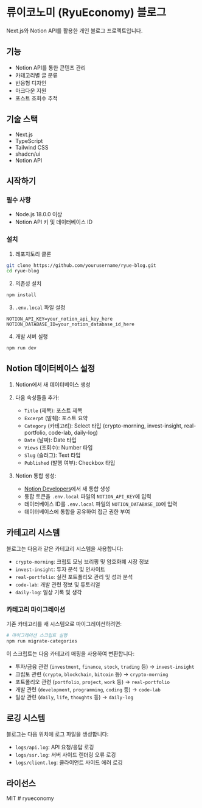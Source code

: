 # 류이코노미 (RyuEconomy) 블로그

Next.js와 Notion API를 활용한 개인 블로그 프로젝트입니다.

## 기능

- Notion API를 통한 콘텐츠 관리
- 카테고리별 글 분류
- 반응형 디자인
- 마크다운 지원
- 포스트 조회수 추적

## 기술 스택

- Next.js
- TypeScript
- Tailwind CSS
- shadcn/ui
- Notion API

## 시작하기

### 필수 사항

- Node.js 18.0.0 이상
- Notion API 키 및 데이터베이스 ID

### 설치

1. 레포지토리 클론

```bash
git clone https://github.com/yourusername/ryue-blog.git
cd ryue-blog
```

2. 의존성 설치

```bash
npm install
```

3. `.env.local` 파일 설정

```
NOTION_API_KEY=your_notion_api_key_here
NOTION_DATABASE_ID=your_notion_database_id_here
```

4. 개발 서버 실행

```bash
npm run dev
```

## Notion 데이터베이스 설정

1. Notion에서 새 데이터베이스 생성
2. 다음 속성들을 추가:
   - `Title` (제목): 포스트 제목
   - `Excerpt` (발췌): 포스트 요약
   - `Category` (카테고리): Select 타입 (crypto-morning, invest-insight, real-portfolio, code-lab, daily-log)
   - `Date` (날짜): Date 타입
   - `Views` (조회수): Number 타입
   - `Slug` (슬러그): Text 타입
   - `Published` (발행 여부): Checkbox 타입

3. Notion 통합 생성:
   - [Notion Developers](https://developers.notion.com)에서 새 통합 생성
   - 통합 토큰을 `.env.local` 파일의 `NOTION_API_KEY`에 입력
   - 데이터베이스 ID를 `.env.local` 파일의 `NOTION_DATABASE_ID`에 입력
   - 데이터베이스에 통합을 공유하여 접근 권한 부여

## 카테고리 시스템

블로그는 다음과 같은 카테고리 시스템을 사용합니다:

- `crypto-morning`: 크립토 모닝 브리핑 및 암호화폐 시장 정보
- `invest-insight`: 투자 분석 및 인사이트
- `real-portfolio`: 실전 포트폴리오 관리 및 성과 분석
- `code-lab`: 개발 관련 정보 및 튜토리얼
- `daily-log`: 일상 기록 및 생각

### 카테고리 마이그레이션

기존 카테고리를 새 시스템으로 마이그레이션하려면:

```bash
# 마이그레이션 스크립트 실행
npm run migrate-categories
```

이 스크립트는 다음 카테고리 매핑을 사용하여 변환합니다:
- 투자/금융 관련 (`investment`, `finance`, `stock`, `trading` 등) → `invest-insight`
- 크립토 관련 (`crypto`, `blockchain`, `bitcoin` 등) → `crypto-morning`
- 포트폴리오 관련 (`portfolio`, `project`, `work` 등) → `real-portfolio`
- 개발 관련 (`development`, `programming`, `coding` 등) → `code-lab`
- 일상 관련 (`daily`, `life`, `thoughts` 등) → `daily-log`

## 로깅 시스템

블로그는 다음 위치에 로그 파일을 생성합니다:
- `logs/api.log`: API 요청/응답 로깅
- `logs/ssr.log`: 서버 사이드 렌더링 오류 로깅
- `logs/client.log`: 클라이언트 사이드 에러 로깅

## 라이선스

MIT
#   r y u e c o n o m y  
 